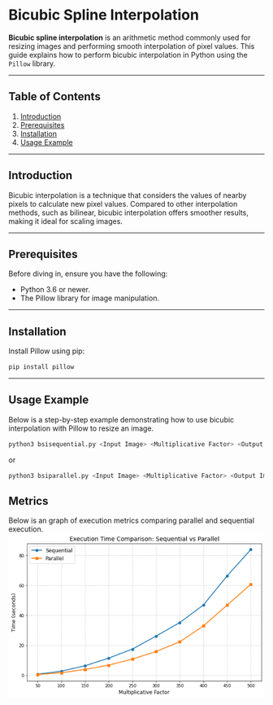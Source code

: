 # Bicubic Spline Interpolation

**Bicubic spline interpolation** is an arithmetic method commonly used for resizing images and performing smooth interpolation of pixel values. This guide explains how to perform bicubic interpolation in Python using the `Pillow` library.

---

## Table of Contents
1. [Introduction](#introduction)
2. [Prerequisites](#prerequisites)
3. [Installation](#installation)
4. [Usage Example](#usage-example)

---

## Introduction

Bicubic interpolation is a technique that considers the values of nearby pixels to calculate new pixel values. Compared to other interpolation methods, such as bilinear, bicubic interpolation offers smoother results, making it ideal for scaling images.

---

## Prerequisites

Before diving in, ensure you have the following:
- Python 3.6 or newer.
- The Pillow library for image manipulation.

---

## Installation

Install Pillow using pip:
```bash
pip install pillow
```
---


## Usage Example

Below is a step-by-step example demonstrating how to use bicubic interpolation with Pillow to resize an image.

```bash
python3 bsisequential.py <Input Image> <Multiplicative Factor> <Output Image>
```
or

```bash
python3 bsiparallel.py <Input Image> <Multiplicative Factor> <Output Image>
```
## Metrics

Below is an graph of execution metrics comparing parallel and sequential execution.
![](Assets/Graph.png)


